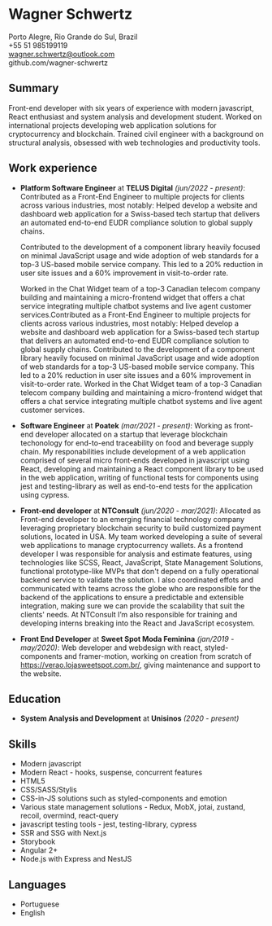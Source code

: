 # Wagner Schwertz
Porto Alegre, Rio Grande do Sul, Brazil\
+55 51 985199119\
wagner.schwertz@outlook.com\
github.com/wagner-schwertz

## Summary
Front-end developer with six years of experience with modern javascript, React enthusiast and system analysis and development student. Worked on international projects developing web application solutions for cryptocurrency and blockchain. Trained civil engineer with a background on structural analysis, obsessed with web technologies and productivity tools.

## Work experience
- **Platform Software Engineer** at **TELUS Digital** *(jun/2022 - present)*: Contributed as a Front-End Engineer to multiple projects for clients across various industries, most notably:
  Helped develop a website and dashboard web application for a Swiss-based tech startup that delivers an automated end-to-end EUDR compliance solution to global supply chains.

  Contributed to the development of a component library heavily focused on minimal JavaScript usage and wide adoption of web standards for a top-3 US-based mobile service company. This led to a 20% reduction in user site issues and a 60% improvement in visit-to-order rate.

  Worked in the Chat Widget team of a top-3 Canadian telecom company building and maintaining a micro-frontend widget that offers a chat service integrating multiple chatbot systems and live agent customer services.Contributed as a Front-End Engineer to multiple projects for clients across various industries, most notably: Helped develop a website and dashboard web application for a Swiss-based tech startup that delivers an automated end-to-end EUDR compliance solution to global supply chains. Contributed to the development of a component library heavily focused on minimal JavaScript usage and wide adoption of web standards for a top-3 US-based mobile service company. This led to a 20% reduction in user site issues and a 60% improvement in visit-to-order rate. Worked in the Chat Widget team of a top-3 Canadian telecom company building and maintaining a micro-frontend widget that offers a chat service integrating multiple chatbot systems and live agent customer services.
- **Software Engineer** at **Poatek** *(mar/2021 - present)*: Working as front-end developer allocated on a startup that leverage blockchain techonology for end-to-end traceability on food and beverage supply chain. My responabilities include development of a web application comprised of several micro front-ends developed in javascript using React, developing and maintaining a React component library to be used in the web application, writing of functional tests for components using jest and testing-library as well as end-to-end tests for the application using cypress.
- **Front-end developer** at **NTConsult** *(jun/2020 - mar/2021)*: Allocated as Front-end developer to an emerging financial technology company leveraging proprietary blockchain security to build customized payment solutions, located in USA. My team worked developing a suite of several web applications to manage cryptocurrency wallets. As a frontend developer I was responsible for analysis and estimate features, using technologies like SCSS, React, JavaScript, State Management Solutions, functional prototype-like MVPs that don't depend on a fully operational backend service to validate the solution. I also coordinated effots and communicated with teams across the globe who are responsible for the backend of the applications to ensure a predictable and extensible integration, making sure we can provide the scalability that suit the clients' needs. At NTConsult I’m also responsible for training and developing interns breaking into the React and JavaScript ecosystem.
- **Front End Developer** at **Sweet Spot Moda Feminina** *(jan/2019 - may/2020)*: Web developer and webdesign with react, styled-components and framer-motion, working on creation from scratch of https://verao.lojasweetspot.com.br/, giving maintenance and support to the website.

## Education
- **System Analysis and Development** at **Unisinos** *(2020 - present)*

## Skills
- Modern javascript
- Modern React - hooks, suspense, concurrent features
- HTML5
- CSS/SASS/Stylis
- CSS-in-JS solutions such as styled-components and emotion
- Various state management solutions - Redux, MobX, jotai, zustand, recoil, overmind, react-query
- javascript testing tools - jest, testing-library, cypress
- SSR and SSG with Next.js
- Storybook
- Angular 2+
- Node.js with Express and NestJS

## Languages
- Portuguese
- English
